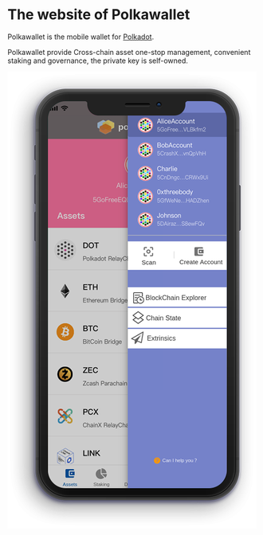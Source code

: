 # The website of Polkawallet
Polkawallet is the mobile wallet for [Polkadot](https://polkadot.network).

Polkawallet provide Cross-chain asset one-stop management, convenient staking and governance, the private key is self-owned. 

![](images/1.png)
